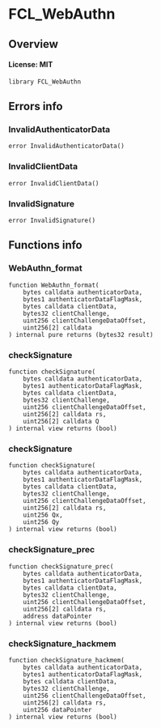 # FCL_WebAuthn

## Overview

#### License: MIT

```solidity
library FCL_WebAuthn
```


## Errors info

### InvalidAuthenticatorData

```solidity
error InvalidAuthenticatorData()
```


### InvalidClientData

```solidity
error InvalidClientData()
```


### InvalidSignature

```solidity
error InvalidSignature()
```


## Functions info

### WebAuthn_format

```solidity
function WebAuthn_format(
    bytes calldata authenticatorData,
    bytes1 authenticatorDataFlagMask,
    bytes calldata clientData,
    bytes32 clientChallenge,
    uint256 clientChallengeDataOffset,
    uint256[2] calldata
) internal pure returns (bytes32 result)
```


### checkSignature

```solidity
function checkSignature(
    bytes calldata authenticatorData,
    bytes1 authenticatorDataFlagMask,
    bytes calldata clientData,
    bytes32 clientChallenge,
    uint256 clientChallengeDataOffset,
    uint256[2] calldata rs,
    uint256[2] calldata Q
) internal view returns (bool)
```


### checkSignature

```solidity
function checkSignature(
    bytes calldata authenticatorData,
    bytes1 authenticatorDataFlagMask,
    bytes calldata clientData,
    bytes32 clientChallenge,
    uint256 clientChallengeDataOffset,
    uint256[2] calldata rs,
    uint256 Qx,
    uint256 Qy
) internal view returns (bool)
```


### checkSignature_prec

```solidity
function checkSignature_prec(
    bytes calldata authenticatorData,
    bytes1 authenticatorDataFlagMask,
    bytes calldata clientData,
    bytes32 clientChallenge,
    uint256 clientChallengeDataOffset,
    uint256[2] calldata rs,
    address dataPointer
) internal view returns (bool)
```


### checkSignature_hackmem

```solidity
function checkSignature_hackmem(
    bytes calldata authenticatorData,
    bytes1 authenticatorDataFlagMask,
    bytes calldata clientData,
    bytes32 clientChallenge,
    uint256 clientChallengeDataOffset,
    uint256[2] calldata rs,
    uint256 dataPointer
) internal view returns (bool)
```

